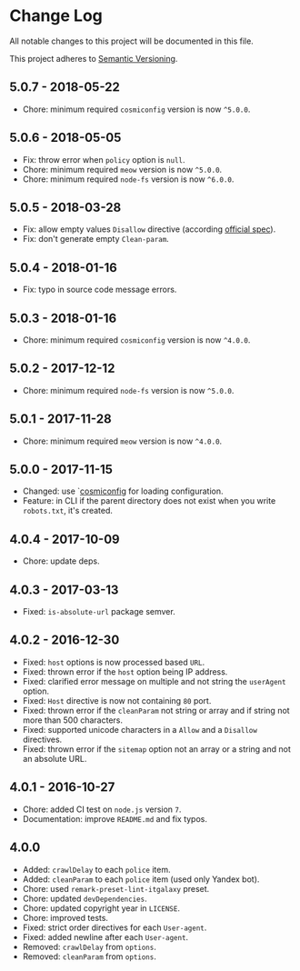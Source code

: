 # Change Log

All notable changes to this project will be documented in this file.

This project adheres to [Semantic Versioning](http://semver.org).

## 5.0.7 - 2018-05-22

- Chore: minimum required `cosmiconfig` version is now `^5.0.0`.

## 5.0.6 - 2018-05-05

- Fix: throw error when `policy` option is `null`.
- Chore: minimum required `meow` version is now `^5.0.0`.
- Chore: minimum required `node-fs` version is now `^6.0.0`.

## 5.0.5 - 2018-03-28

- Fix: allow empty values `Disallow` directive (according [official spec](http://www.robotstxt.org/orig.html)).
- Fix: don't generate empty `Clean-param`.

## 5.0.4 - 2018-01-16

- Fix: typo in source code message errors.

## 5.0.3 - 2018-01-16

- Chore: minimum required `cosmiconfig` version is now `^4.0.0`.

## 5.0.2 - 2017-12-12

- Chore: minimum required `node-fs` version is now `^5.0.0`.

## 5.0.1 - 2017-11-28

- Chore: minimum required `meow` version is now `^4.0.0`.

## 5.0.0 - 2017-11-15

- Changed: use `[cosmiconfig](https://github.com/davidtheclark/cosmiconfig) for
  loading configuration.
- Feature: in CLI if the parent directory does not exist when you write
  `robots.txt`, it's created.

## 4.0.4 - 2017-10-09

- Chore: update deps.

## 4.0.3 - 2017-03-13

- Fixed: `is-absolute-url` package semver.

## 4.0.2 - 2016-12-30

- Fixed: `host` options is now processed based `URL`.
- Fixed: thrown error if the `host` option being IP address.
- Fixed: clarified error message on multiple and not string the `userAgent`
  option.
- Fixed: `Host` directive is now not containing `80` port.
- Fixed: thrown error if the `cleanParam` not string or array and if string not
  more than 500 characters.
- Fixed: supported unicode characters in a `Allow` and a `Disallow` directives.
- Fixed: thrown error if the `sitemap` option not an array or a string and not
  an absolute URL.

## 4.0.1 - 2016-10-27

- Chore: added CI test on `node.js` version `7`.
- Documentation: improve `README.md` and fix typos.

## 4.0.0

- Added: `crawlDelay` to each `police` item.
- Added: `cleanParam` to each `police` item (used only Yandex bot).
- Chore: used `remark-preset-lint-itgalaxy` preset.
- Chore: updated `devDependencies`.
- Chore: updated copyright year in `LICENSE`.
- Chore: improved tests.
- Fixed: strict order directives for each `User-agent`.
- Fixed: added newline after each `User-agent`.
- Removed: `crawlDelay` from `options`.
- Removed: `cleanParam` from `options`.
